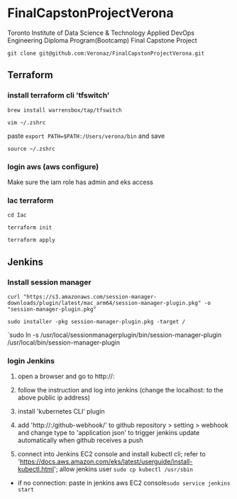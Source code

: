 # FinalCapstonProjectVerona
Toronto Institute of Data Science &amp; Technology Applied DevOps Engineering Diploma Program(Bootcamp) Final Capstone Project

`git clone git@github.com:Veronaz/FinalCapstonProjectVerona.git`

## Terraform

### install terraform cli 'tfswitch'

`brew install warrensbox/tap/tfswitch`

`vim ~/.zshrc`

paste `export PATH=$PATH:/Users/verona/bin` and save

`source ~/.zshrc`

### login aws (aws configure)
Make sure the iam role has admin and eks access

### Iac terraform

`cd Iac`

`terraform init`

`terraform apply`



## Jenkins

### Install session manager

`curl "https://s3.amazonaws.com/session-manager-downloads/plugin/latest/mac_arm64/session-manager-plugin.pkg" -o "session-manager-plugin.pkg"`

`sudo installer -pkg session-manager-plugin.pkg -target /`

`sudo ln -s /usr/local/sessionmanagerplugin/bin/session-manager-plugin /usr/local/bin/session-manager-plugin

### login Jenkins

1. open a browser and go to http://<jenkins EC2 public iPv4>:<port>
2. follow the instruction and log into jenkins (change the localhost:<port> to the above public ip address)
3. install 'kubernetes CLI' plugin
4. add 'http://<jenkins EC2 public iPv4>:<port>/github-webhook/' to github repository > setting > webhook and change type to 'application json' to trigger jenkins update automatically when github receives a push

5. connect into Jenkins EC2 console and install kubectl cli; refer to 'https://docs.aws.amazon.com/eks/latest/userguide/install-kubectl.html'; allow jenkins user `sudo cp kubectl /usr/sbin`



* if no connection: paste in jenkins aws EC2 console`sudo service jenkins start`
